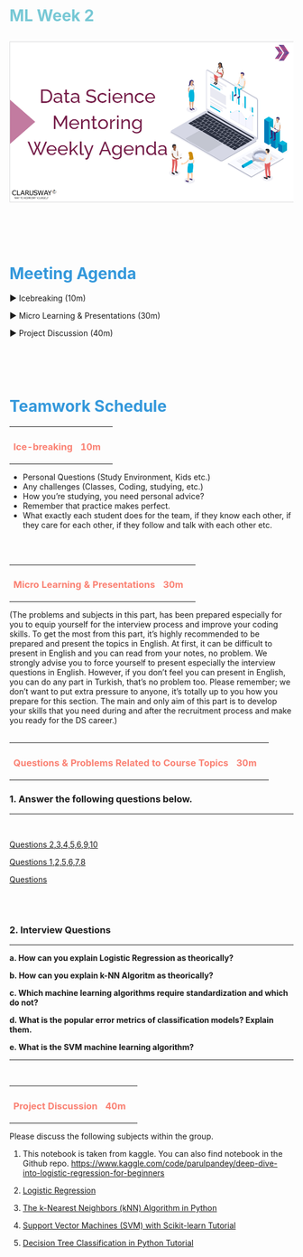 <h1><strong><span style="color: #77C8D5;">ML Week 2</strong></span>

![logo](ds_agenda_logo.png)

<br>


<h1><strong><span style="color: #3498DB;">Meeting Agenda</strong></h1></span>

<span class="c16 c30">▶ </span><span
class="c42 c82">Icebreaking (10m)</span><span class="c16 c23"> </span>

<span class="c16 c30">▶ </span><span
class="c42 c82">Micro Learning & Presentations (30m)</span><span class="c46 c42 c48"> </span>


<span class="c30">▶ </span><span class="c46 c48 c42">Project Discussion (40m)</span>

<br>
<br>
<br>

<div style="page-break-after: always;"></div>

<h1><strong><span style="color: #3498DB;">Teamwork Schedule</strong></h1></span>

<table style= "width:100%;">
                <tr>
                <td style="color: #FA8072; text-align:left "><h3><strong><p>Ice-breaking</td>
                <td style="color: #FA8072; text-align:right;"><h3><strong><p>10m</p><td>                </tr>
</table>

- Personal Questions (Study Environment, Kids etc.) 
- Any challenges (Classes, Coding, studying, etc.) 
- How you’re studying, you need personal advice? 
- Remember that practice makes perfect. 
- What exactly each student does for the team, if they know each other, if they care for each other, if they follow and talk with each other etc. 

<br>
<br>

<table style= "width:100%;">
                <tr>
                <td style="color: #FA8072; text-align:left "><h3><strong><p>Micro Learning & Presentations</td>
                <td style="color: #FA8072; text-align:right;"><h3><strong><p>30m</p><td>                </tr>
</table>
(The problems and subjects in this part, has been prepared especially for you to equip yourself for the interview process and improve your coding skills.
To get the most from this part, it’s highly recommended to be prepared and present the topics in English.
At first, it can be difficult to present in English and you can read from your notes, no problem.
We strongly advise you to force yourself to present especially the interview questions in English.
However, if you don’t feel you can present in English, you can do any part in Turkish, that’s no problem too.
Please remember; we don’t want to put extra pressure to anyone, it’s totally up to you how you prepare for this section.
The main and only aim of this part is to develop your skills that you need during and after the recruitment process and make you ready for the DS career.)
<br><br>

<table style= "width:100%;">
                <tr>
                <td style="color: #FA8072; text-align:left "><h3><strong><p>Questions & Problems Related to Course Topics</td>
                <td style="color: #FA8072; text-align:right;"><h3><strong><p>30m</p><td>                </tr>
</table>

<h3><strong>1. Answer the following questions below.</strong></h4>
<hr>
<br>

 [Questions 2,3,4,5,6,9,10](https://quizizz.com/admin/quiz/5c1a9ab932ffd9001b058a82/logistic-and-linear-regression)
 <br>

 [Questions 1,2,5,6,7,8](https://quizizz.com/admin/quiz/5c327b2a544604001a838852/machine-learning-introduction)

 [Questions](https://docs.google.com/document/d/1A_-vE2hhOfO_NcsTIxuyDUYcNDAz9ZY14afBgzrgez8/edit)


<br>
<br>
<h3><strong>2. Interview Questions</strong></h4>
<hr>

**a. How can you explain Logistic Regression as theorically?**

**b. How can you explain k-NN Algoritm as theorically?**

**c. Which machine learning algorithms require standardization and which do not?**

**d. What is the popular error metrics of classification models? Explain them.**

**e. What is the SVM machine learning algorithm?**

<hr>

<br>


<table style= "width:100%;">
                <tr>
                <td style="color: #FA8072; text-align:left "><h3><strong><p>Project Discussion</td>
                <td style="color: #FA8072; text-align:right;"><h3><strong><p>40m</p><td>                </tr>
                
</table>

Please discuss the following subjects within the group.

1. This notebook is taken from kaggle. You can also find notebook in the Github repo.
https://www.kaggle.com/code/parulpandey/deep-dive-into-logistic-regression-for-beginners

2. [Logistic Regression](https://learn.theprogrammingfoundation.org/getting_started/intro_data_science/module4/?gclid=CjwKCAjw5pShBhB_EiwAvmnNV5d_My2l_hgbvlwreqsTsBySARrj-Eo8XVDV0lOKpN_IiTOZPdDvdBoCBT4QAvD_BwE)

3. [The k-Nearest Neighbors (kNN) Algorithm in Python](https://realpython.com/knn-python/)

4. [Support Vector Machines (SVM) with Scikit-learn Tutorial](https://www.datacamp.com/tutorial/svm-classification-scikit-learn-python)

5. [Decision Tree Classification in Python Tutorial](https://www.datacamp.com/tutorial/decision-tree-classification-python)